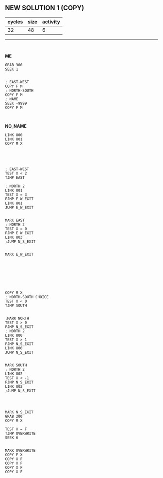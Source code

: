 ## NEW SOLUTION 1 (COPY)

| cycles | size | activity |
| ------ | ---- | -------- |
| 32 | 48 | 6 |
<hr>
<br>

**ME**

```
GRAB 300
SEEK 1


; EAST-WEST
COPY F M
; NORTH-SOUTH
COPY F M
; NAME
SEEK -9999
COPY F M
```

<br>

**NO_NAME**

```
LINK 800
LINK 801
COPY M X





; EAST-WEST
TEST X < 2
TJMP EAST

; NORTH 2
LINK 801
TEST X = 3
FJMP E_W_EXIT
LINK 801
JUMP E_W_EXIT


MARK EAST
; NORTH 2
TEST X = 0
FJMP E_W_EXIT
LINK 803
;JUMP N_S_EXIT


MARK E_W_EXIT








COPY M X
; NORTH-SOUTH CHOICE
TEST X < 0
TJMP SOUTH


;MARK NORTH
TEST X > 0
FJMP N_S_EXIT
; NORTH 2
LINK 800
TEST X > 1
FJMP N_S_EXIT
LINK 800
JUMP N_S_EXIT


MARK SOUTH
; NORTH 2
LINK 802
TEST X < -1
FJMP N_S_EXIT
LINK 802
;JUMP N_S_EXIT




MARK N_S_EXIT
GRAB 200
COPY M X

TEST X = F
TJMP OVERWRITE
SEEK 6


MARK OVERWRITE
COPY F X
COPY X F
COPY X F
COPY X F
COPY X F
```
